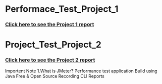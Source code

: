 # Performace_Test_Project_1
<h3><a href="https://jmeterproject1.netlify.app/"> Click here to see the Project 1 report </a></h3>

# Project_Test_Project_2
<h3><a href="https://jmeterproject2.netlify.app/"> Click here to see the Project 2 report </a></h3>

Importent Note
1.What is JMeter?
Performance test application
Build using Java
Free & Open Source
Recording
CLI
Reports
